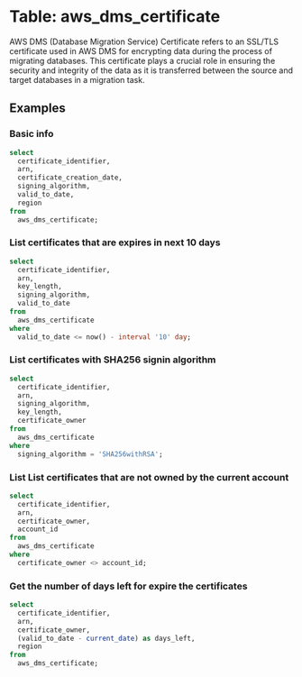 # Table: aws_dms_certificate

AWS DMS (Database Migration Service) Certificate refers to an SSL/TLS certificate used in AWS DMS for encrypting data during the process of migrating databases. This certificate plays a crucial role in ensuring the security and integrity of the data as it is transferred between the source and target databases in a migration task.

## Examples

### Basic info

```sql
select
  certificate_identifier,
  arn,
  certificate_creation_date,
  signing_algorithm,
  valid_to_date,
  region
from
  aws_dms_certificate;
```

### List certificates that are expires in next 10 days

```sql
select
  certificate_identifier,
  arn,
  key_length,
  signing_algorithm,
  valid_to_date
from
  aws_dms_certificate
where
  valid_to_date <= now() - interval '10' day;
```

### List certificates with SHA256 signin algorithm

```sql
select
  certificate_identifier,
  arn,
  signing_algorithm,
  key_length,
  certificate_owner
from
  aws_dms_certificate
where
  signing_algorithm = 'SHA256withRSA';
```

### List List certificates that are not owned by the current account

```sql
select
  certificate_identifier,
  arn,
  certificate_owner,
  account_id
from
  aws_dms_certificate
where
  certificate_owner <> account_id;
```

### Get the number of days left for expire the certificates

```sql
select
  certificate_identifier,
  arn,
  certificate_owner,
  (valid_to_date - current_date) as days_left,
  region
from
  aws_dms_certificate;
```
